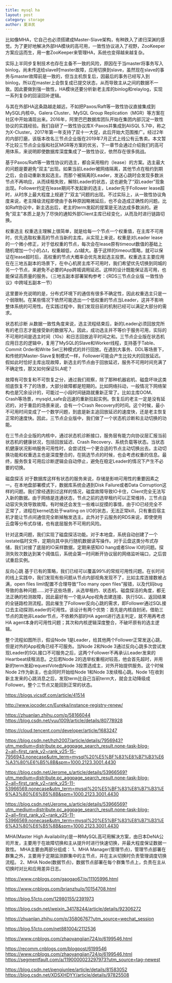 ```yaml
---
title: mysql ha
layout: post
category: storage
author: 夏泽民
---
```

比如像MHA，它自己也必须搭建成Master-Slave架构，有种跌入了递归深渊的感觉。为了更好地解决外部HA模块的高可用，一致性协议进入了视野，ZooKeeper方案应运而生，用一套ZooKeeper来管理HA，系统也变得越来越复杂。

实际上半同步复制技术也存在主备不一致的风险，原因在于当master将事务写入binlog，尚未传送给slave时master故障，应用切换到slave，虽然现在slave的事务与master故障前是一致的，但当主机恢复后，因最后的事务已经写入到binlog，所以在master上会恢复成已提交状态，从而导致主从之间的数据不一致。因此要做到强一致性，HA模块还要分析新老主库的binlog和relaylog，实现一系列复杂的回滚回补逻辑。

与其在外部HA这条路越走越远，不如把Paxos/Raft等一致性协议直接集成到MySQL内核中。Galera Cluster、MySQL Group Replication（MGR）等方案在社区中开始涌现出来。2016年，阿里巴巴数据库团队开始在集团内部沉淀一致性协议的实践经验。我们自研了一致性协议库X-Paxos并集成到AliSQL 5.7中，称之为X-Cluster。2017年第一年支持了双十一大促，此后开始大范围推广。经过2年的内部打磨，该版本改名三节点企业版在2019年7月正式上线公有云售卖。本文暂不比较三节点企业版和社区MGR等方案的优劣，下一章节会通过介绍我们的高可用体系，来说明即使数据库深度集成了一致性协议，依然存在很多挑战。
<!-- more -->
基于Paxos/Raft等一致性协议的选主，都会采用租约（lease）的方案。选主最大的问题是要避免“双主”出现。如果当前Leader被网络隔离，其他节点在租约到期之后，会自动重新发起选主。而那个被隔离的Leader，发送心跳时会发现多数派节点不再响应，从而续租失败，解除Leader的状态，这也避免了“双Leader”现象出现。Follower约定在lease期间不发起新的选主，Leader先于Follower lease超时，从时序上最大程度上规避了“双主”问题的出现。不过实际上，从一致性协议角度来说，老主降级流程即使由于各种原因略微延后，也不会造成正确性的问题。比如Raft协议中，新主选出后，老主的term发起的提案是无法达成多数派的。避免“双主”本质上是为了尽快的通知外部Client主库已经变化，从而及时进行链路切换。

权重选主
权重选主理解上很简单，就是给每一个节点一个权重值，在主库不可用时，优先选取权重高的节点当新的主库。从实现上来说，权重是对Leader lease的一个微小修正，对于低权重的节点，每次会在lease原有timeout数值的基础上随机增加一个小的△t，权重越低，△t越大。基于这样的timeout策略，就可以保证在lease超时后，高权重的节点大概率会优先发起选主投票。权重选主主要应用在在三地五副本的场景下，在中心机房主库不可用时，我们希望优先切换到同城的另一个节点，来避免不必要的App跨城调用延迟。这样的设计既能保证高可用，也能保证高质量的服务。（三地五副本部署架构参考：《RDS三节点企业版 一致性协议》中跨域五副本一节）

这里要补充说明的是，分布式环境下的通信有很多不确定性，因此权重选主只是一个弱限制。在某些情况下依然可能选出一个低权重的节点当Leader，这并不影响整体系统的可用性。在实践过程中，我们发现目前的机制已经可以满足大部分的需求。

状态机诊断
从数据一致性角度来说，选主流程结束后，新的Leader必须回放完所有的老日志才能接受新的数据写入。因此，成功选主并不等价于服务可用，实际的不可用时间是选主时间（10s）和日志回放追平时间之和。三节点企业版在状态机应用日志的逻辑中，复用了MySQL的Slave和Worker线程，支持基于Table、Commit Order和Write Set三种模式的并行回放。在遇到大事务、DDL等场景下，和传统的Master-Slave复制模式一样，Follower可能会产生比较大的回放延迟。假如此时恰好主库出现故障，新选主的节点由于回放延迟，服务不可用时间充满了不确定性，那又如何保证SLA呢？

故障有可恢复和不可恢复之分，通过我们观察，除了那种机器宕机、磁盘坏块这类彻底恢复不了的场景，大部分故障都是短期的。比如网络抖动，一般情况下网络架构也是冗余设计的，可能过一小段时间链路就重新正常了。比如主库OOM、Crash等场景，mysqld_safe会迅速的重新拉起实例。恢复后的老主一定是没有延迟的，对于重启的场景来说，会有一个Crash Recovery的时间。这个时候，最小不可用时间变成了一个数学问题，到底是新主追回放延迟的速度快，还是老主恢复正常的速度快。因此，三节点企业版中，我们做了一个状态机诊断和主动切换的功能。

在三节点企业版的内核中，通过状态机诊断接口，服务层有能力向协议层汇报当前状态机的健康状况，包括回放延迟、Crash Recovery、系统负载等状态。当状态机健康状况影响服务可用性时，会尝试找一个更合适的节点主动切换出去。主动切换功能和权重选主也是深度整合的，在挑选节点的时候，也会考虑权重的信息。最终，服务恢复可用后诊断逻辑会自动停止，避免在稳定Leader的情况下产生不必要的切换。

磁盘探活
对于数据库这样有状态的服务来说，存储是影响可用性的重要因素之一。在本地盘部署模式下，数据库系统会遇到Disk Failure或者Data Corruption这样的问题。我们曾经遇到过这样的情况，磁盘故障导致IO卡住，Client完全无法写入新的数据。由于网络是连通状态，节点之前的选举租约可以正常维持，三节点自动容灾失效导致故障。有时候还会发生一些难以捉摸的事情，由于IO已经完全不正常了，进程在kernel态处于waiting on I/O的状态，无法正常kill，只有重启宿主机才能让节点间通信完全断掉触发选主。此外对于云服务的RDS来说，即使使用云盘等分布式存储，也有底层服务不可用的风险。

针对这类问题，我们实现了磁盘探活功能。对于本地盘，系统自动创建了一个iostate临时文件，定期向其中执行随机数据读写操作。对于云盘这类分布式存储，我们对接了底层的IO采样数据，定期来感知IO hang或者Slow IO的问题。探测失败次数达到某个阈值后，系统会第一时间断开协议层的网络监听端口，之后尝试重启实例。

反向心跳
基于已有的策略，我们已经可以覆盖99%的常规可用性问题。在长时间的线上实践中，我们发现有些问题从节点内部视角发现不了，比如主库连接数被占满，open files limit配置不合理导致“Too many open files”报错，以及代码bug导致的各种问题……对于这些场景，从选举租约、状态机、磁盘探活的角度，都无法正确的检测故障，因此最好有一个能从App视角去建连接、执行SQL、返回结果的全链路检测流程。因此催生了Follower反向心跳的需求，即Follower通过SQL接口去主动探测Leader的可用性。该设计有两个优势：首先是内核自封闭，借助三节点的其他非Leader节点，不依赖外部的HA agent进行选主判定，就不用再考虑HA agent本身的可用性问题；其次和内核逻辑深度整合，不破坏原有的选主逻辑。

整个流程如图所示，假设Node 1是Leader，给其他两个Follower正常发送心跳，但是对外的App视角已经不可服务。当Node 2和Node 3通过反向心跳多次尝试发现Leader的SQL接口不可服务之后，这两个Follower不再承认Leader发来的Heartbeat续租消息。之后若Node 2的选举权重相对较高，他会首先超时，并用新的term发起requestVote由Node 3投票选成主，对外开始提供服务。这个时候Node 2作为新主，也会同时开始给Node 1和Node 3发续租心跳。Node 1在收到新主发来的心跳消息之后，发现term比自己当前term大，就会主动降级成Follower。整个三节点又能回到正常的状态。

https://blogs.vicsdf.com/article/41514

http://www.iocoder.cn/Eureka/instance-registry-renew/

https://zhuanlan.zhihu.com/p/58166044
https://blog.csdn.net/yuu1009/article/details/80778928

https://cloud.tencent.com/developer/article/1683247

https://blog.csdn.net/hzh2007/article/details/7956943?utm_medium=distribute.pc_aggpage_search_result.none-task-blog-2~all~first_rank_v2~rank_v25-15-7956943.nonecase&utm_term=mysql%20%E5%BF%83%E8%B7%B3%E6%A3%80%E6%B5%8B&spm=1000.2123.3001.4430

https://blog.csdn.net/Jerome_s/article/details/53966569?utm_medium=distribute.pc_aggpage_search_result.none-task-blog-2~all~first_rank_v2~rank_v25-11-53966569.nonecase&utm_term=mysql%20%E5%BF%83%E8%B7%B3%E6%A3%80%E6%B5%8B&spm=1000.2123.3001.4430

https://blog.csdn.net/Jerome_s/article/details/53966569?utm_medium=distribute.pc_aggpage_search_result.none-task-blog-2~all~first_rank_v2~rank_v25-11-53966569.nonecase&utm_term=mysql%20%E5%BF%83%E8%B7%B3%E6%A3%80%E6%B5%8B&spm=1000.2123.3001.4430

MHA(Master High Availability)是一种MySQL高可用解决方案，由日本DeNA公司开发，主要用于在故障切换和主从提升时进行快速切换，并最大程度保证数据一致性。
MHA主要由两部分组成：
1、MHA Manager(管理节点)，管理节点部署在群集之外，主要用于定期监测群集中的主节点，并在主从切换时负责管理调度切换流程。
2、MHA Node(数据节点)，数据节点部署在每个群集节点上，负责在主从切换时对比和应用差异日志。

https://www.cnblogs.com/gaogao67/p/11105996.html

https://www.cnblogs.com/brianzhu/p/10154708.html

https://blog.51cto.com/12980155/2391973

https://blog.csdn.net/weixin_34178244/article/details/92306272

https://zhuanlan.zhihu.com/p/35806767?utm_source=wechat_session

https://blog.51cto.com/net881004/2112536

https://www.cnblogs.com/zhaoyangjian724/p/6199546.html

https://recomm.cnblogs.com/blogpost/6199546
https://www.cnblogs.com/zhaoyangjian724/p/6199546.html
https://segmentfault.com/a/1190000023297973?utm_source=tag-newest

https://blog.csdn.net/pengjunlee/article/details/81583052
https://blog.csdn.net/XDSXHDYY/article/details/97825508

